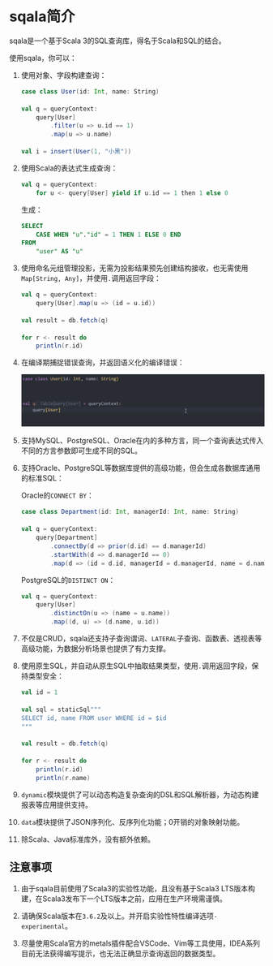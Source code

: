 # sqala简介

sqala是一个基于Scala 3的SQL查询库，得名于Scala和SQL的结合。

使用sqala，你可以：

1. 使用对象、字段构建查询：

    ```scala
    case class User(id: Int, name: String)

    val q = queryContext:
        query[User]
            .filter(u => u.id == 1)
            .map(u => u.name)

    val i = insert(User(1, "小黑"))
    ```

2. 使用Scala的表达式生成查询：

    ```scala
    val q = queryContext:
        for u <- query[User] yield if u.id == 1 then 1 else 0
    ```

    生成：

    ```sql
    SELECT
        CASE WHEN "u"."id" = 1 THEN 1 ELSE 0 END
    FROM
        "user" AS "u"
    ```

3. 使用命名元组管理投影，无需为投影结果预先创建结构接收，也无需使用`Map[String, Any]`，并使用`.`调用返回字段：

    ```scala
    val q = queryContext:
        query[User].map(u => (id = u.id))

    val result = db.fetch(q)

    for r <- result do
        println(r.id)
    ```

4. 在编译期捕捉错误查询，并返回语义化的编译错误：

    ![demo1](/images/demo1.gif)

5. 支持MySQL、PostgreSQL、Oracle在内的多种方言，同一个查询表达式传入不同的方言参数即可生成不同的SQL。

6. 支持Oracle、PostgreSQL等数据库提供的高级功能，但会生成各数据库通用的标准SQL：

    Oracle的`CONNECT BY`：

    ```scala
    case class Department(id: Int, managerId: Int, name: String)

    val q = queryContext:
        query[Department]
            .connectBy(d => prior(d.id) == d.managerId)
            .startWith(d => d.managerId == 0)
            .map(d => (id = d.id, managerId = d.managerId, name = d.name))
    ```

    PostgreSQL的`DISTINCT ON`：

    ```scala
    val q = queryContext:
        query[User]
            .distinctOn(u => (name = u.name))
            .map((d, u) => (d.name, u.id))
    ```

7. 不仅是CRUD，sqala还支持子查询谓词、`LATERAL`子查询、函数表、透视表等高级功能，为数据分析场景也提供了有力支撑。

8. 使用原生SQL，并自动从原生SQL中抽取结果类型，使用`.`调用返回字段，保持类型安全：

    ```scala
    val id = 1

    val sql = staticSql"""
    SELECT id, name FROM user WHERE id = $id
    """

    val result = db.fetch(q)

    for r <- result do
        println(r.id)
        println(r.name)
    ```

9. `dynamic`模块提供了可以动态构造复杂查询的DSL和SQL解析器，为动态构建报表等应用提供支持。

10. `data`模块提供了JSON序列化、反序列化功能；0开销的对象映射功能。

11. 除Scala、Java标准库外，没有额外依赖。

## 注意事项

1. 由于sqala目前使用了Scala3的实验性功能，且没有基于Scala3 LTS版本构建，在Scala3发布下一个LTS版本之前，应用在生产环境需谨慎。

2. 请确保Scala版本在`3.6.2`及以上。并开启实验性特性编译选项`-experimental`。

3. 尽量使用Scala官方的metals插件配合VSCode、Vim等工具使用，IDEA系列目前无法获得编写提示，也无法正确显示查询返回的数据类型。